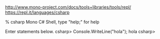 http://www.mono-project.com/docs/tools+libraries/tools/repl/
https://repl.it/languages/csharp


% csharp
Mono C# Shell, type "help;" for help

Enter statements below.
csharp> Console.WriteLine("hola");
hola
csharp>
